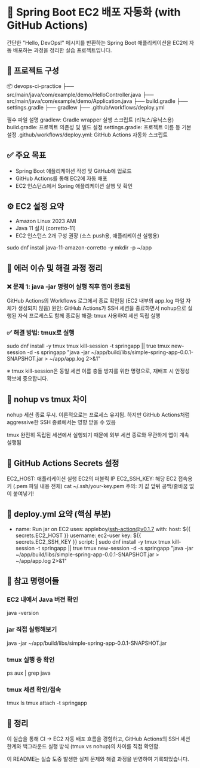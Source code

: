 # 🚀 Spring Boot EC2 배포 자동화 (with GitHub Actions)

간단한 "Hello, DevOps!" 메시지를 반환하는 Spring Boot 애플리케이션을 EC2에 자동 배포하는 과정을 정리한 실습 프로젝트입니다.


## 📁 프로젝트 구성

📦 devops-ci-practice
├── src/main/java/com/example/demo/HelloController.java
├── src/main/java/com/example/demo/Application.java
├── build.gradle
├── settings.gradle
├── gradlew
├── .github/workflows/deploy.yml

필수 파일 설명
gradlew: Gradle wrapper 실행 스크립트 (리눅스/유닉스용)
build.gradle: 프로젝트 의존성 및 빌드 설정
settings.gradle: 프로젝트 이름 등 기본 설정
.github/workflows/deploy.yml: GitHub Actions 자동화 스크립트


## ✅ 주요 목표

- Spring Boot 애플리케이션 작성 및 GitHub에 업로드
- GitHub Actions를 통해 EC2에 자동 배포
- EC2 인스턴스에서 Spring 애플리케이션 실행 및 확인


## ⚙️ EC2 설정 요약

- Amazon Linux 2023 AMI 
- Java 11 설치 (corretto-11)
- EC2 인스턴스 2개 구성 권장 (소스 push용, 애플리케이션 실행용)

sudo dnf install java-11-amazon-corretto -y
mkdir -p ~/app


## 🧪 에러 이슈 및 해결 과정 정리

### ❌ 문제 1: java -jar 명령어 실행 직후 앱이 종료됨
GitHub Actions의 Workflows 로그에서 종료 확인됨 (EC2 내부의 app.log 파일 자체가 생성되지 않음)
원인: GitHub Actions가 SSH 세션을 종료하면서 nohup으로 실행된 자식 프로세스도 함께 종료됨
해결: tmux 사용하여 세션 독립 실행

### ✅ 해결 방법: tmux로 실행
sudo dnf install -y tmux
tmux kill-session -t springapp || true
tmux new-session -d -s springapp "java -jar ~/app/build/libs/simple-spring-app-0.0.1-SNAPSHOT.jar > ~/app/app.log 2>&1"

※ tmux kill-session은 동일 세션 이름 충돌 방지를 위한 명령으로, 재배포 시 안정성 확보에 중요합니다.


## 🤔 nohup vs tmux 차이

nohup
세션 종료 무시. 이론적으로는 프로세스 유지됨. 하지만 GitHub Actions처럼 aggressive한 SSH 종료에서는 영향 받을 수 있음

tmux
완전히 독립된 세션에서 실행되기 때문에 외부 세션 종료와 무관하게 앱이 계속 실행됨


## 🔐 GitHub Actions Secrets 설정

EC2_HOST: 애플리케이션 실행 EC2의 퍼블릭 IP
EC2_SSH_KEY: 해당 EC2 접속용 키 (.pem 파일 내용 전체)
cat ~/.ssh/your-key.pem
주의: 키 값 앞뒤 공백/줄바꿈 없이 붙여넣기!


## 🧷 deploy.yml 요약 (핵심 부분)
- name: Run jar on EC2
  uses: appleboy/ssh-action@v0.1.7
  with:
    host: ${{ secrets.EC2_HOST }}
    username: ec2-user
    key: ${{ secrets.EC2_SSH_KEY }}
    script: |
      sudo dnf install -y tmux
      tmux kill-session -t springapp || true
      tmux new-session -d -s springapp "java -jar ~/app/build/libs/simple-spring-app-0.0.1-SNAPSHOT.jar > ~/app/app.log 2>&1"


## 📌 참고 명령어들

### EC2 내에서 Java 버전 확인
java -version

### jar 직접 실행해보기
java -jar ~/app/build/libs/simple-spring-app-0.0.1-SNAPSHOT.jar

### tmux 실행 중 확인
ps aux | grep java

### tmux 세션 확인/접속
tmux ls
tmux attach -t springapp

## 📖 정리

이 실습을 통해 CI → EC2 자동 배포 흐름을 경험하고,
GitHub Actions의 SSH 세션 한계와 백그라운드 실행 방식 (tmux vs nohup)의 차이를 직접 확인함.

이 README는 실습 도중 발생한 실제 문제와 해결 과정을 반영하여 기록되었습니다.
